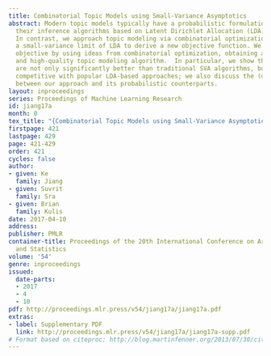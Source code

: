 ```yaml
---
title: Combinatorial Topic Models using Small-Variance Asymptotics
abstract: Modern topic models typically have a probabilistic formulation, and derive
  their inference algorithms based on Latent Dirichlet Allocation (LDA) and its variants.
  In contrast, we approach topic modeling via combinatorial optimization, and take
  a small-variance limit of LDA to derive a new objective function. We minimize this
  objective by using ideas from combinatorial optimization, obtaining a new, fast,
  and high-quality topic modeling algorithm.  In particular, we show that our results
  are not only significantly better than traditional SVA algorithms, but also truly
  competitive with popular LDA-based approaches; we also discuss the (dis)similarities
  between our approach and its probabilistic counterparts.
layout: inproceedings
series: Proceedings of Machine Learning Research
id: jiang17a
month: 0
tex_title: "{Combinatorial Topic Models using Small-Variance Asymptotics}"
firstpage: 421
lastpage: 429
page: 421-429
order: 421
cycles: false
author:
- given: Ke
  family: Jiang
- given: Suvrit
  family: Sra
- given: Brian
  family: Kulis
date: 2017-04-10
address: 
publisher: PMLR
container-title: Proceedings of the 20th International Conference on Artificial Intelligence
  and Statistics
volume: '54'
genre: inproceedings
issued:
  date-parts:
  - 2017
  - 4
  - 10
pdf: http://proceedings.mlr.press/v54/jiang17a/jiang17a.pdf
extras:
- label: Supplementary PDF
  link: http://proceedings.mlr.press/v54/jiang17a/jiang17a-supp.pdf
# Format based on citeproc: http://blog.martinfenner.org/2013/07/30/citeproc-yaml-for-bibliographies/
---
```

